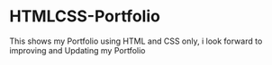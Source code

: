 # HTMLCSS-Portfolio
This shows my Portfolio using HTML and CSS only, i look forward to improving and Updating my Portfolio
